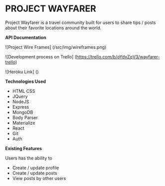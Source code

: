 # PROJECT WAYFARER

Project Wayfarer is a travel community built for users to share tips / posts about their favorite locations around the world.

**API Documentation**

![Project Wire Frames] (/src/img/wireframes.png)

![Development process on Trello] (https://trello.com/b/oYdvZqV3/wayfarer-trello)

![Heroku Link] ()

**Technologies Used**

- HTML CSS
- JQuery
- NodeJS
- Express
- MongoDB
- Body Parser
- Materialize
- React
- Git
- Auth

**Existing Features**

Users has the ability to
- Create / update profile
- Create / update posts
- View posts by other users